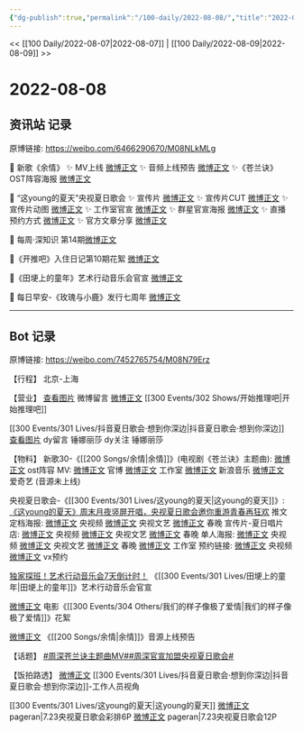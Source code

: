 ```yaml
---
{"dg-publish":true,"permalink":"/100-daily/2022-08-08/","title":"2022-08-08"}
---
```



<< [[100 Daily/2022-08-07\|2022-08-07]] | [[100 Daily/2022-08-09\|2022-08-09]] >>

# 2022-08-08

## 资讯站 记录

原博链接: https://weibo.com/6466290670/M08NLkMLg

💫 新歌《余情》
✨ MV上线 [微博正文](https://m.weibo.cn/6466290670/4800141414110022)
✨ 音频上线预告 [微博正文](https://m.weibo.cn/6466290670/4800312881710878)
✨《苍兰诀》OST阵容海报 [微博正文](https://m.weibo.cn/6466290670/4800133533799828)

💫 “这young的夏天”央视夏日歌会
✨ 宣传片 [微博正文](https://m.weibo.cn/6466290670/4800147692980520)
✨ 宣传片CUT [微博正文](https://m.weibo.cn/6466290670/4800169117221966)
✨ 宣传片动图 [微博正文](https://m.weibo.cn/6466290670/4800215045375817)
✨ 工作室官宣 [微博正文](https://m.weibo.cn/6466290670/4800252232862753)
✨ 群星官宣海报 [微博正文](https://m.weibo.cn/6466290670/4800159059809921)
✨ 直播预约方式 [微博正文](https://m.weibo.cn/6466290670/4800164105560302)
✨ 官方文章分享 [微博正文](https://m.weibo.cn/6466290670/4800324462447258)

💫 每周·深知识 第14期[微博正文](https://m.weibo.cn/6466290670/4800244548372749)

💫《开推吧》入住日记第10期花絮 [微博正文](https://m.weibo.cn/6466290670/4800151443737062)

💫《田埂上的童年》艺术行动音乐会官宣 [微博正文](https://m.weibo.cn/6466290670/4800142697831442)

💫 每日早安-《玫瑰与小鹿》发行七周年 [微博正文](https://m.weibo.cn/6466290670/4800103698662142)

---
## Bot 记录

原博链接: https://weibo.com/7452765754/M08N79Erz

【行程】
北京-上海

【营业】
[查看图片](https://wx3.sinaimg.cn/large/0088n2Pggy1h4zqb2qybgj30yi0713yu.jpg) 微博留言 [微博正文](https://m.weibo.cn/1736988591/4799539318624976) [[300 Events/302 Shows/开始推理吧\|开始推理吧]]

[[300 Events/301 Lives/抖音夏日歌会·想到你深边\|抖音夏日歌会·想到你深边]]
[查看图片](https://wx1.sinaimg.cn/large/0088n2Pggy1h4zqahg8nxj30yi0eq75j.jpg) dy留言 锤娜丽莎
dy关注 锤娜丽莎

【物料】
新歌30-《[[200 Songs/余情\|余情]]》(电视剧《苍兰诀》主题曲):
[微博正文](https://m.weibo.cn/7259918671/4800131414884434) ost阵容
MV:
[微博正文](https://m.weibo.cn/7259918671/4800138781140648) 官博
[微博正文](https://m.weibo.cn/7478855230/4800140060135574) 工作室
[微博正文](https://m.weibo.cn/1266269835/4800139309620164) 新浪音乐
[微博正文](https://m.weibo.cn/1731986465/4800139186930906) 爱奇艺
(音源未上线)

央视夏日歌会-《[[300 Events/301 Lives/这young的夏天\|这young的夏天]]》:
[《这young的夏天》周末月夜竖屏开唱，央视夏日歌会邀你重游青春再狂欢](https://weibo.cn/sinaurl?u=https%3A%2F%2Fmp.weixin.qq.com%2Fs%2FNb4YUrHMCyDUMldCC9P9UQ) 推文
定档海报:
[微博正文](https://m.weibo.cn/7211561239/4800142726663205) 央视频
[微博正文](https://m.weibo.cn/2210168325/4800143860437899) 央视文艺
[微博正文](https://m.weibo.cn/3506728370/4800145407618130) 春晚
宣传片-夏日唱片店:
[微博正文](https://m.weibo.cn/7211561239/4800147915281721) 央视频
[微博正文](https://m.weibo.cn/2210168325/4800144966942903) 央视文艺
[微博正文](https://m.weibo.cn/3506728370/4800148700397678) 春晚
单人海报:
[微博正文](https://m.weibo.cn/7211561239/4800156804061629) 央视频
[微博正文](https://m.weibo.cn/2210168325/4800156693956042) 央视文艺
[微博正文](https://m.weibo.cn/3506728370/4800155864272686) 春晚
[微博正文](https://m.weibo.cn/7478855230/4800189644145386) 工作室
预约链接:
[微博正文](https://m.weibo.cn/7211561239/4800147915281721) 央视频
[微博正文](https://m.weibo.cn/2210168325/4800161735253362) vx预约

[独家探班！艺术行动音乐会7天倒计时！](https://weibo.cn/sinaurl?u=https%3A%2F%2Fmp.weixin.qq.com%2Fs%2Fv0OT5asO71ujKBEcy-3ldQ) 《[[300 Events/301 Lives/田埂上的童年\|田埂上的童年]]》艺术行动音乐会官宣

[微博正文](https://m.weibo.cn/6108895035/4799885443860803) 电影《[[300 Events/304 Others/我们的样子像极了爱情\|我们的样子像极了爱情]]》花絮

[微博正文](https://m.weibo.cn/5248300719/4800310234584315) 《[[200 Songs/余情\|余情]]》音源上线预告

【话题】
[#周深苍兰诀主题曲MV#](https://s.weibo.com/weibo?q=%23%E5%91%A8%E6%B7%B1%E8%8B%8D%E5%85%B0%E8%AF%80%E4%B8%BB%E9%A2%98%E6%9B%B2MV%23)[#周深官宣加盟央视夏日歌会#](https://s.weibo.com/weibo?q=%23%E5%91%A8%E6%B7%B1%E5%AE%98%E5%AE%A3%E5%8A%A0%E7%9B%9F%E5%A4%AE%E8%A7%86%E5%A4%8F%E6%97%A5%E6%AD%8C%E4%BC%9A%23)

【饭拍路透】
[微博正文](https://m.weibo.cn/5369966981/4800165703845751) [[300 Events/301 Lives/抖音夏日歌会·想到你深边\|抖音夏日歌会·想到你深边]]-工作人员视角

[[300 Events/301 Lives/这young的夏天\|这young的夏天]]
[微博正文](https://m.weibo.cn/7633014126/4800151916645587) pageran|7.23央视夏日歌会彩排6P
[微博正文](https://m.weibo.cn/7633014126/4800198674482026) pageran|7.23央视夏日歌会12P
